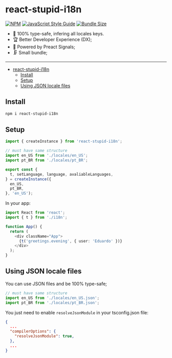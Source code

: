 # react-stupid-i18n

[![NPM](https://img.shields.io/npm/v/react-stupid-i18n.svg)](https://www.npmjs.com/package/react-stupid-i18n) [![JavaScript Style Guide](https://img.shields.io/badge/code_style-airbnb-brightgreen.svg)](https://standardjs.com) [![Bundle Size](https://badgen.net/bundlephobia/minzip/react-stupid-i18n)](https://bundlephobia.com/result?p=react-stupid-i18n)



- 🤘 100% type-safe, infering all locales keys.
- 🏆 Better Developer Experience (DX);
- 🤩 Powered by Preact Signals;
- 🗜 Small bundle;

---

- [react-stupid-i18n](#react-stupid-i18n)
  - [Install](#install)
  - [Setup](#setup)
  - [Using JSON locale files](#using-json-locale-files)

## Install

```bash
npm i react-stupid-i18n
```

## Setup

```typescript
import { createInstance } from 'react-stupid-i18n';

// must have same structure
import en_US from './locales/en_US';
import pt_BR from './locales/pt_BR';

export const {
  t, setLanguage, language, avaliableLanguages,
} = createInstance({
  en_US,
  pt_BR,
}, 'en_US');
```

In your app:

```typescript
import React from 'react';
import { t } from './i18n';

function App() {
  return (
    <div className="App">
      {t('greetings.evening', { user: 'Eduardo' })}
    </div>
  );
}
```

## Using JSON locale files

You can use JSON files and be 100% type-safe;

```typescript
// must have same structure
import en_US from './locales/en_US.json';
import pt_BR from './locales/pt_BR.json';
```

You just need to enable `resolveJsonModule` in your tsconfig.json file:


```json
{
  ...
  "compilerOptions": {
    "resolveJsonModule": true,
  },
  ...
}
```
